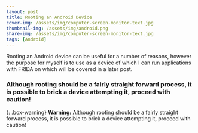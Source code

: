 ```yaml
---
layout: post
title: Rooting an Android Device
cover-img: /assets/img/computer-screen-monitor-text.jpg
thumbnail-img: /assets/img/android.png
share-img: /assets/img/computer-screen-monitor-text.jpg
tags: [Android]
---
```


Rooting an Android device can be useful for a number of reasons, however the purpose for myself is to use as a device of which I can run applications with FRIDA on which will be covered in a later post. 

### Although rooting should be a fairly straight forward process, it is possible to brick a device attempting it, proceed with caution!
{: .box-warning}
**Warning:** Although rooting should be a fairly straight forward process, it is possible to brick a device attempting it, proceed with caution!
